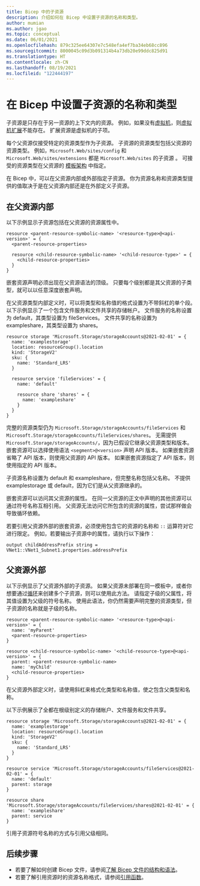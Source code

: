 ```yaml
---
title: Bicep 中的子资源
description: 介绍如何在 Bicep 中设置子资源的名称和类型。
author: mumian
ms.author: jgao
ms.topic: conceptual
ms.date: 06/01/2021
ms.openlocfilehash: 879c325ee64307e7c548efa4ef7ba34eb68cc896
ms.sourcegitcommit: 8000045c09d3b091314b4a73db20e99ddc825d91
ms.translationtype: HT
ms.contentlocale: zh-CN
ms.lasthandoff: 08/19/2021
ms.locfileid: "122444197"
---
```

# <a name="set-name-and-type-for-child-resources-in-bicep"></a>在 Bicep 中设置子资源的名称和类型

子资源是只存在于另一资源的上下文内的资源。 例如，如果没有[虚拟机](/azure/templates/microsoft.compute/virtualmachines)，则[虚拟机扩展](/azure/templates/microsoft.compute/virtualmachines/extensions)不能存在。 扩展资源是虚拟机的子项。

每个父资源仅接受特定的资源类型作为子资源。 子资源的资源类型包括父资源的资源类型。 例如，`Microsoft.Web/sites/config` 和 `Microsoft.Web/sites/extensions` 都是 `Microsoft.Web/sites` 的子资源  。 可接受的资源类型在父资源的 [模板架构](https://github.com/Azure/azure-resource-manager-schemas) 中指定。

在 Bicep 中，可以在父资源内部或外部指定子资源。 你为资源名称和资源类型提供的值取决于是在父资源内部还是在外部定义子资源。

## <a name="within-parent-resource"></a>在父资源内部

以下示例显示子资源包括在父资源的资源属性中。

```bicep
resource <parent-resource-symbolic-name> '<resource-type>@<api-version>' = {
  <parent-resource-properties>

  resource <child-resource-symbolic-name> '<child-resource-type>' = {
    <child-resource-properties>
  }
}
```

嵌套资源声明必须出现在父资源语法的顶级。 只要每个级别都是其父资源的子类型，就可以以任意深度嵌套声明。

在父资源类型内部定义时，可以将类型和名称值的格式设置为不带斜杠的单个段。 以下示例显示了一个包含文件服务和文件共享的存储帐户。 文件服务的名称设置为 default，其类型设置为 fileServices。  文件共享的名称设置为 exampleshare，其类型设置为 shares。 

```bicep
resource storage 'Microsoft.Storage/storageAccounts@2021-02-01' = {
  name: 'examplestorage'
  location: resourceGroup().location
  kind: 'StorageV2'
  sku: {
    name: 'Standard_LRS'
  }

  resource service 'fileServices' = {
    name: 'default'

    resource share 'shares' = {
      name: 'exampleshare'
    }
  }
}
```

完整的资源类型仍为 `Microsoft.Storage/storageAccounts/fileServices` 和 `Microsoft.Storage/storageAccounts/fileServices/shares`。 无需提供 `Microsoft.Storage/storageAccounts/`，因为已假设它继承父资源类型和版本。 嵌套资源可以选择使用语法 `<segment>@<version>` 声明 API 版本。 如果嵌套资源省略了 API 版本，则使用父资源的 API 版本。 如果嵌套资源指定了 API 版本，则使用指定的 API 版本。

子资源名称设置为 default 和 exampleshare，但完整名称包括父名称。  不提供 examplestorage 或 default，因为它们是从父资源继承的。 

嵌套资源可以访问其父资源的属性。 在同一父资源的正文中声明的其他资源可以通过符号名称互相引用。 父资源无法访问它所包含的资源的属性，尝试那样做会导致循环依赖。

若要引用父资源外部的嵌套资源，必须使用包含它的资源的名称和 `::` 运算符对它进行限定。 例如，若要输出子资源中的属性，请执行以下操作：

```bicep
output childAddressPrefix string = VNet1::VNet1_Subnet1.properties.addressPrefix
```

## <a name="outside-parent-resource"></a>父资源外部

以下示例显示了父资源外部的子资源。 如果父资源未部署在同一模板中，或者你想要通过[循环](loop-resources.md)来创建多个子资源，则可以使用此方法。 请指定子级的父属性，将其值设置为父级的符号名称。 使用此语法，你仍然需要声明完整的资源类型，但子资源的名称就是子级的名称。

```bicep
resource <parent-resource-symbolic-name> '<resource-type>@<api-version>' = {
  name: 'myParent'
  <parent-resource-properties>
}

resource <child-resource-symbolic-name> '<child-resource-type>@<api-version>' = {
  parent: <parent-resource-symbolic-name>
  name: 'myChild'
  <child-resource-properties>
}
```

在父资源外部定义时，请使用斜杠来格式化类型和名称值，使之包含父类型和名称。

以下示例展示了全都在根级别定义的存储帐户、文件服务和文件共享。

```bicep
resource storage 'Microsoft.Storage/storageAccounts@2021-02-01' = {
  name: 'examplestorage'
  location: resourceGroup().location
  kind: 'StorageV2'
  sku: {
    name: 'Standard_LRS'
  }
}

resource service 'Microsoft.Storage/storageAccounts/fileServices@2021-02-01' = {
  name: 'default'
  parent: storage
}

resource share 'Microsoft.Storage/storageAccounts/fileServices/shares@2021-02-01' = {
  name: 'exampleshare'
  parent: service
}
```

引用子资源符号名称的方式与引用父级相同。

## <a name="next-steps"></a>后续步骤

* 若要了解如何创建 Bicep 文件，请参阅[了解 Bicep 文件的结构和语法](./file.md)。
* 若要了解引用资源时的资源名称格式，请参阅[引用函数](./bicep-functions-resource.md#reference)。
